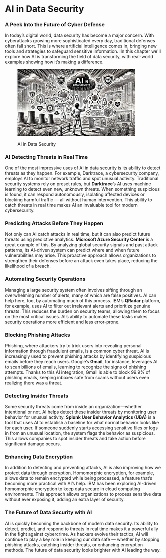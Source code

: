 # AI in Data Security

### A Peek Into the Future of Cyber Defense

In today’s digital world, data security has become a major concern. With cyberattacks growing more sophisticated every day, traditional defenses often fall short. This is where artificial intelligence comes in, bringing new tools and strategies to safeguard sensitive information. IIn this chapter we'll explore how AI is transforming the field of data security, with real-world examples showing how it’s making a difference.

<div align="left"><figure><img src="../../.gitbook/assets/image (20).png" alt="" width="375"><figcaption><p>AI in Data Security</p></figcaption></figure></div>

### AI Detecting Threats in Real Time

One of the most impressive uses of AI in data security is its ability to detect threats as they happen. For example, Darktrace, a cybersecurity company, employs AI to monitor network traffic and spot unusual activity. Traditional security systems rely on preset rules, but **Darktrace**’s AI uses machine learning to detect even new, unknown threats. When something suspicious is found, it can respond autonomously, isolating affected devices or blocking harmful traffic — all without human intervention. This ability to catch threats in real time makes AI an invaluable tool for modern cybersecurity.

### Predicting Attacks Before They Happen

Not only can AI catch attacks in real time, but it can also predict future threats using predictive analytics. **Microsoft Azure Security Center** is a great example of this. By analyzing global security signals and past attack patterns, its AI-driven system can predict where and when future vulnerabilities may arise. This proactive approach allows organizations to strengthen their defenses before an attack even takes place, reducing the likelihood of a breach.

### Automating Security Operations

Managing a large security system often involves sifting through an overwhelming number of alerts, many of which are false positives. AI can help here, too, by automating much of this process. IBM’s **QRadar** platform, for example, uses AI to filter out irrelevant alerts and prioritize genuine threats. This reduces the burden on security teams, allowing them to focus on the most critical issues. AI’s ability to automate these tasks makes security operations more efficient and less error-prone.

### Blocking Phishing Attacks

Phishing, where attackers try to trick users into revealing personal information through fraudulent emails, is a common cyber threat. AI is increasingly used to prevent phishing attacks by identifying suspicious emails before they reach users. Google’s **Gmail**, for instance, leverages AI to scan billions of emails, learning to recognize the signs of phishing attempts. Thanks to this AI integration, Gmail is able to block 99.9% of phishing emails, keeping inboxes safe from scams without users even realizing there was a threat.

### Detecting Insider Threats

Some security threats come from inside an organization—whether intentional or not. AI helps detect these insider threats by monitoring user behavior for unusual activity. **Splunk User Behavior Analytics (UBA)** is a tool that uses AI to establish a baseline for what normal behavior looks like for each user. If someone suddenly starts accessing sensitive files or logs in from an unusual location, the system flags the behavior as suspicious. This allows companies to spot insider threats and take action before significant damage occurs.

### Enhancing Data Encryption

In addition to detecting and preventing attacks, AI is also improving how we protect data through encryption. Homomorphic encryption, for example, allows data to remain encrypted while being processed, a feature that’s becoming more practical with AI’s help. IBM has been exploring AI-driven homomorphic encryption to keep data secure in cloud computing environments. This approach allows organizations to process sensitive data without ever exposing it, adding an extra layer of security.

### The Future of Data Security with AI

AI is quickly becoming the backbone of modern data security. Its ability to detect, predict, and respond to threats in real time makes it a powerful ally in the fight against cybercrime. As hackers evolve their tactics, AI will continue to play a key role in keeping our data safe — whether by stopping phishing attacks, catching insider threats, or enhancing encryption methods. The future of data security looks brighter with AI leading the way.
